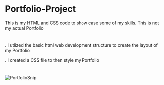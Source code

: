 # Portfolio-Project

This is my HTML and CSS code to show case some of my skills. This is not my actual Portfolio

#

. I utlized the basic html web development structure to create the layout of my Portfolio

. I created a CSS file to then style my Portfolio


#
![PortfolioSnip](https://user-images.githubusercontent.com/122297091/216382613-52481138-4362-44a3-af65-3ac8a707f25a.PNG)
